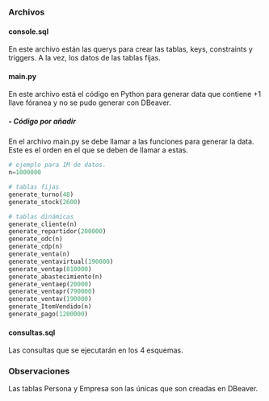 ### Archivos

#### console.sql

En este archivo están las querys para crear las tablas, keys, constraints y triggers. A la vez, los datos de las tablas fijas.


#### main.py


En este archivo está el código en Python para generar data que contiene +1 llave fóranea y no se pudo generar con DBeaver.


##### - Código por añadir


En el archivo main.py se debe llamar a las funciones para generar la data. Este es el orden en el que se deben de llamar a estas.

```python
# ejemplo para 1M de datos.
n=1000000

# tablas fijas
generate_turno(48)
generate_stock(2600)

# tablas dinámicas
generate_cliente(n)
generate_repartidor(200000)
generate_odc(n)
generate_cdp(n)
generate_venta(n)
generate_ventavirtual(190000)
generate_ventap(810000)
generate_abastecimiento(n)
generate_ventaep(20000)
generate_ventapr(790000)
generate_ventav(190000)
generate_ItemVendido(n)
generate_pago(1200000)
```
#### consultas.sql

Las consultas que se ejecutarán en los 4 esquemas.

### Observaciones
Las tablas Persona y Empresa son las únicas que son creadas en DBeaver.

